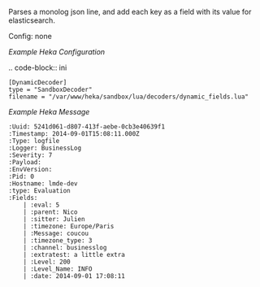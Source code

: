 Parses a monolog json line, and add each key as a field with its value for elasticsearch.

Config:
    none

*Example Heka Configuration*

.. code-block:: ini

    [DynamicDecoder]
    type = "SandboxDecoder"
    filename = "/var/www/heka/sandbox/lua/decoders/dynamic_fields.lua"

*Example Heka Message*
```
:Uuid: 5241d061-d807-413f-aebe-0cb3e40639f1
:Timestamp: 2014-09-01T15:08:11.000Z
:Type: logfile
:Logger: BusinessLog
:Severity: 7
:Payload: 
:EnvVersion: 
:Pid: 0
:Hostname: lmde-dev
:type: Evaluation
:Fields:
    | :eval: 5
    | :parent: Nico
    | :sitter: Julien
    | :timezone: Europe/Paris
    | :Message: coucou
    | :timezone_type: 3
    | :channel: businesslog
    | :extratest: a little extra
    | :Level: 200
    | :Level_Name: INFO
    | :date: 2014-09-01 17:08:11
```
